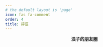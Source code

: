 ```yaml
---
# the default layout is 'page'
icon: fas fa-comment
order: 4
title: 碎语
---
```

<header id="banner">
    <div id="banner-background" class="existbg" style="--banner_background_image_position_dark: 90%;"></div>
        <div id="banner-info" class="g-clear-both">
            <div class="name g-left">
                <strong class="font-options g-right g-user-select zh" >浪子的朋友圈</strong>
            </div>
            <div class="avatar g-right">
                <img class="g-alias-imgblock" src="https://img.imsun.org/avatar.jpg" loading="lazy" draggable="false" alt=""/>
            </div>
        </div>
    <div id="banner-subinfo" class="g-txt-ellipsis g-user-select"></div>
</header>
<main>
<link rel="stylesheet" href="https://jkjoy.github.io/memos/css/new.css"/>
<div id="posts"></div>
<script>
    const memos = {
        host: 'https://memos.ee',
        limit: '1000',
        creatorId: '1',
        domId: '#posts',
        twikoo: 'https://t.memos.ee',
        };
</script>
<script src="https://registry.npmmirror.com/twikoo/1.6.31/files/dist/twikoo.all.min.js"></script>                    
<script src="https://jkjoy.github.io/memos/js/marked.min.js"></script> 
<script src="https://jkjoy.github.io/memos/js/view-image.min.js"></script>          
<script src="https://jkjoy.github.io/memos/js/memos2.js"></script>  
</main>
